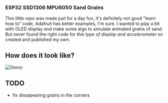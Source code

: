 ### ESP32 SSD1306 MPU6050 Sand Grains

This little repo was made just for a day fun, it's definitely not good "learn how to" code, Adafruit has better examples, I'm sure.
I wanted to play a bit with OLED display and make some algo to simulate animated grains of sand.
But never found the right code for *this type of display and accelerometer* so created and published my own.

## How does it look like?

![Demo](grains_animated.gif)

## TODO
 - fix dissapearing grains in the corners

